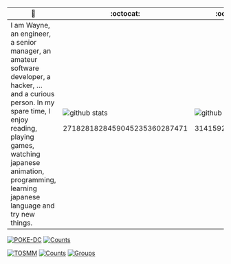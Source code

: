  🙋 | :octocat: | :octocat:
------------ | ------------- | -------------
I am Wayne, an engineer, a senior manager, an amateur software developer, a hacker, … and a curious person.  In my spare time, I enjoy reading, playing games, watching japanese animation, programming, learning japanese language and try new things. | ![github stats](https://github-readme-stats.vercel.app/api?username=WayneChang65&show_icons=true&line_height=30) <p align="center">2718281828459045235360287471</p> | ![github stats](https://github-readme-stats.vercel.app/api/top-langs/?username=WayneChang65&hide=glsl) <p align="center">3141592653589793</p> </a>

[![POKE-DC](https://img.shields.io/badge/dynamic/json?color=blue&label=%E6%B3%A2%E5%8F%AF%E5%B0%8F%E5%A6%B9%E3%83%AD%E3%83%9C&query=online&url=https%3A%2F%2Fbot-api.wayne65.com%2Fpokedc%2Fstatus)](https://github.com/WayneChang65/poke-dc) [![Counts](https://img.shields.io/badge/dynamic/json?color=blue&label=%E7%B8%BD%E4%BA%BA%E6%95%B8&prefix=%20&query=counts&suffix=%20%E4%BA%BA&url=https%3A%2F%2Fbot-api.wayne65.com%2Fpokedc%2Fstatistics%2Fusers)](https://github.com/WayneChang65/poke-dc)

[![TOSMM](https://img.shields.io/badge/dynamic/json?color=ff69b4&label=%E5%9C%9F%E5%8F%B8%E5%B0%8F%E5%A6%B9%E3%83%AD%E3%83%9C&query=online&url=https%3A%2F%2Fbot-api.wayne65.com%2Ftosmm%2Fstatus)](https://github.com/WayneChang65/tosmm) [![Counts](https://img.shields.io/badge/dynamic/json?color=ff69b4&label=%E7%B8%BD%E4%BA%BA%E6%95%B8&prefix=%20&query=counts&suffix=%20%E4%BA%BA&url=https%3A%2F%2Fbot-api.wayne65.com%2Ftosmm%2Fstatistics%2Fusers)](https://github.com/WayneChang65/tosmm) [![Groups](https://img.shields.io/badge/dynamic/json?color=ff69b4&label=%E7%B8%BD%E7%BE%A4%E7%B5%84%E6%95%B8&prefix=%20&query=active&suffix=%20%E7%BE%A4&url=https%3A%2F%2Fbot-api.wayne65.com%2Ftosmm%2Fstatistics%2Fgroups)](https://github.com/WayneChang65/tosmm)
